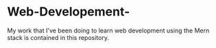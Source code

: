 # Web-Developement-
My work that I've been doing to learn web development using the Mern stack is contained in this repository.
